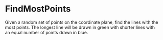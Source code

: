 # FindMostPoints
Given a random set of points on the coordinate plane, find the lines with the most points.
The longest line will be drawn in green with shorter lines with an equal number of points drawn in blue.

